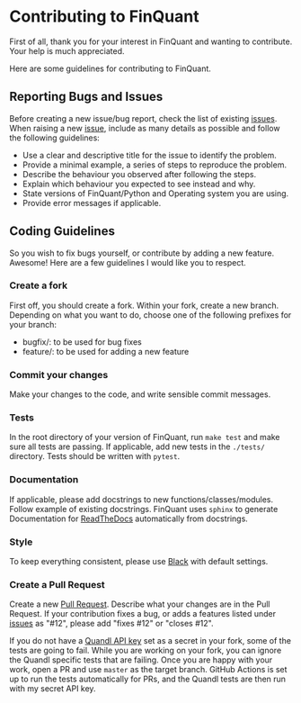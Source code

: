 # Contributing to FinQuant
First of all, thank you for your interest in FinQuant and wanting to contribute. Your help is much appreciated.

Here are some guidelines for contributing to FinQuant.

## Reporting Bugs and Issues
Before creating a new issue/bug report, check the list of existing [issues](https://github.com/fmilthaler/FinQuant/issues). When raising a new [issue](https://github.com/fmilthaler/FinQuant/issues), include as many details as possible and follow the following guidelines:
- Use a clear and descriptive title for the issue to identify the problem.
- Provide a minimal example, a series of steps to reproduce the problem.
- Describe the behaviour you observed after following the steps.
- Explain which behaviour you expected to see instead and why.
- State versions of FinQuant/Python and Operating system you are using.
- Provide error messages if applicable.

## Coding Guidelines
So you wish to fix bugs yourself, or contribute by adding a new feature. Awesome! Here are a few guidelines I would like you to respect.

### Create a fork
First off, you should create a fork. Within your fork, create a new branch. Depending on what you want to do, choose one of the following prefixes for your branch:
- bugfix/<name of your fix>: to be used for bug fixes
- feature/<name of new feature>: to be used for adding a new feature

### Commit your changes
Make your changes to the code, and write sensible commit messages.

### Tests
In the root directory of your version of FinQuant, run `make test` and make sure all tests are passing.
If applicable, add new tests in the `./tests/` directory. Tests should be written with `pytest`.

### Documentation
If applicable, please add docstrings to new functions/classes/modules. Follow example of existing docstrings. FinQuant uses `sphinx` to generate Documentation for [ReadTheDocs](https://finquant.readthedocs.io) automatically from docstrings.

### Style
To keep everything consistent, please use [Black](https://github.com/psf/black) with default settings.

### Create a Pull Request
Create a new [Pull Request](https://github.com/fmilthaler/FinQuant/pulls). Describe what your changes are in the Pull Request. If your contribution fixes a bug, or adds a features listed under [issues](https://github.com/fmilthaler/FinQuant/issues) as "#12", please add "fixes #12" or "closes #12". 

If you do not have a [Quandl API key](https://docs.quandl.com/docs#section-authentication) set as a secret in your fork, some of the tests are going to fail. 
While you are working on your fork, you can ignore the Quandl specific tests that are failing. Once you are happy with your work,
open a PR and use `master` as the target branch. GitHub Actions is set up to run the tests automatically for PRs, and the
Quandl tests are then run with my secret API key.